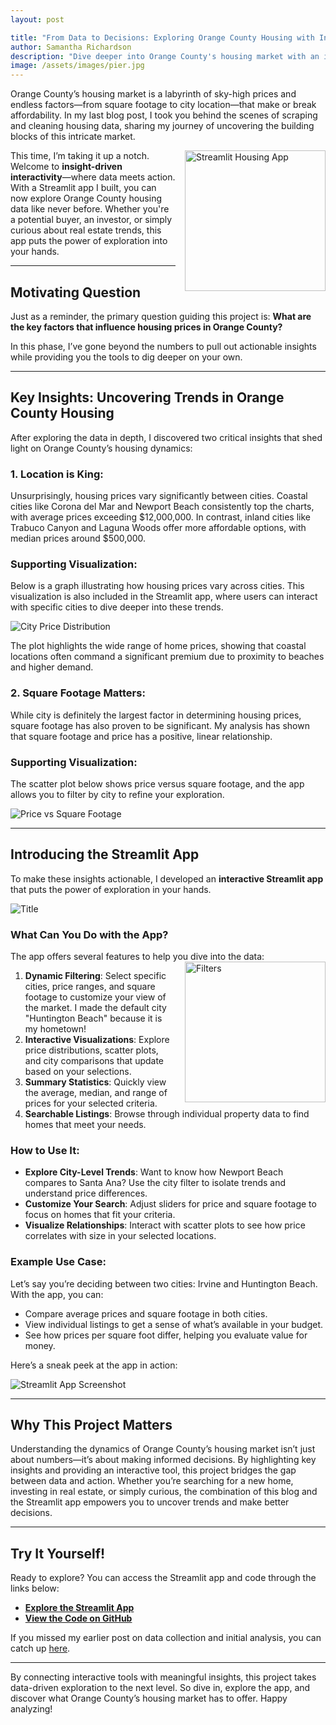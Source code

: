 ```yaml
---
layout: post

title: "From Data to Decisions: Exploring Orange County Housing with Interactive Insights"
author: Samantha Richardson
description: "Dive deeper into Orange County's housing market with an interactive Streamlit app. In this post, we’ll explore key insights from the data and show you how our app empowers you to uncover trends, compare cities, and make informed decisions."
image: /assets/images/pier.jpg
---
```


Orange County’s housing market is a labyrinth of sky-high prices and endless factors—from square footage to city location—that make or break affordability. In my last blog post, I took you behind the scenes of scraping and cleaning housing data, sharing my journey of uncovering the building blocks of this intricate market. 

<img src="https://samrich277.github.io/my-blog/assets/images/streamlit_logo.png" alt="Streamlit Housing App" style="width:225px; float: right; margin-left: 15px;"/>

This time, I’m taking it up a notch. Welcome to **insight-driven interactivity**—where data meets action. With a Streamlit app I built, you can now explore Orange County housing data like never before. Whether you're a potential buyer, an investor, or simply curious about real estate trends, this app puts the power of exploration into your hands.

---

## Motivating Question

Just as a reminder, the primary question guiding this project is: 
    **What are the key factors that influence housing prices in Orange County?**  

In this phase, I’ve gone beyond the numbers to pull out actionable insights while providing you the tools to dig deeper on your own.

---

## Key Insights: Uncovering Trends in Orange County Housing

After exploring the data in depth, I discovered two critical insights that shed light on Orange County’s housing dynamics:

### 1. **Location is King**: 
   Unsurprisingly, housing prices vary significantly between cities. Coastal cities like Corona del Mar and Newport Beach consistently top the charts, with average prices exceeding $12,000,000. In contrast, inland cities like Trabuco Canyon and Laguna Woods offer more affordable options, with median prices around $500,000.  

### Supporting Visualization:
Below is a graph illustrating how housing prices vary across cities. This visualization is also included in the Streamlit app, where users can interact with specific cities to dive deeper into these trends.

![City Price Distribution](https://samrich277.github.io/my-blog/assets/images/city_price.png)

The plot highlights the wide range of home prices, showing that coastal locations often command a significant premium due to proximity to beaches and higher demand.

### 2. **Square Footage Matters**:
   While city is definitely the largest factor in determining housing prices, square footage has also proven to be significant. My analysis has shown that square footage and price has a positive, linear relationship. 
   
### Supporting Visualization:
The scatter plot below shows price versus square footage, and the app allows you to filter by city to refine your exploration.

![Price vs Square Footage](https://samrich277.github.io/my-blog/assets/images/footage_price.png)


---

## Introducing the Streamlit App

To make these insights actionable, I developed an **interactive Streamlit app** that puts the power of exploration in your hands.

![Title](https://samrich277.github.io/my-blog/assets/images/title.png)

### What Can You Do with the App?

The app offers several features to help you dive into the data:
<img src="https://samrich277.github.io/my-blog/assets/images/filters.png" alt="Filters" style="width:225px; float: right; margin-left: 15px;"/>
1. **Dynamic Filtering**: Select specific cities, price ranges, and square footage to customize your view of the market. I made the default city "Huntington Beach" because it is my hometown!
2. **Interactive Visualizations**: Explore price distributions, scatter plots, and city comparisons that update based on your selections.
3. **Summary Statistics**: Quickly view the average, median, and range of prices for your selected criteria.
4. **Searchable Listings**: Browse through individual property data to find homes that meet your needs.

### How to Use It:
- **Explore City-Level Trends**: Want to know how Newport Beach compares to Santa Ana? Use the city filter to isolate trends and understand price differences.
- **Customize Your Search**: Adjust sliders for price and square footage to focus on homes that fit your criteria.
- **Visualize Relationships**: Interact with scatter plots to see how price correlates with size in your selected locations.

### Example Use Case:
Let’s say you’re deciding between two cities: Irvine and Huntington Beach. With the app, you can:
- Compare average prices and square footage in both cities.
- View individual listings to get a sense of what’s available in your budget.
- See how prices per square foot differ, helping you evaluate value for money.

Here’s a sneak peek at the app in action:

![Streamlit App Screenshot](https://samrich277.github.io/my-blog/assets/images/streamlit_app_screenshot.png)

---

## Why This Project Matters

Understanding the dynamics of Orange County’s housing market isn’t just about numbers—it’s about making informed decisions. By highlighting key insights and providing an interactive tool, this project bridges the gap between data and action. Whether you’re searching for a new home, investing in real estate, or simply curious, the combination of this blog and the Streamlit app empowers you to uncover trends and make better decisions.

---

## Try It Yourself!

Ready to explore? You can access the Streamlit app and code through the links below:

- **[Explore the Streamlit App](https://share.streamlit.io/your-app-url)**
- **[View the Code on GitHub](https://github.com/samrich277/housing-streamlit-app)**

If you missed my earlier post on data collection and initial analysis, you can catch up [here](https://samrich277.github.io/my-blog/orange-county-housing).

---

By connecting interactive tools with meaningful insights, this project takes data-driven exploration to the next level. So dive in, explore the app, and discover what Orange County’s housing market has to offer. Happy analyzing!